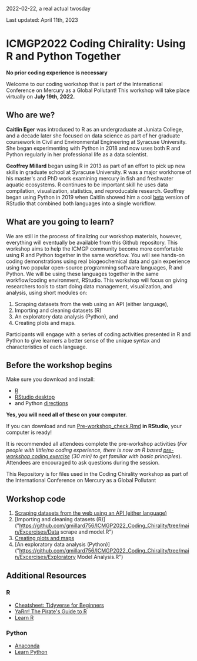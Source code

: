 2022-02-22, a real actual twosday

Last updated: April 11th, 2023
# ICMGP2022 Coding Chirality: Using R and Python Together
**No prior coding experience is necessary**

Welcome to our coding workshop that is part of the International Conference on Mercury as a Global Pollutant!  This workshop will take place virtually on **July 19th, 2022.**

## Who are we?

**Caitlin Eger** was introduced to R as an undergraduate at Juniata College, and a decade later she focused on data science as part of her graduate coursework in Civil and Environmental Engineering at Syracuse University. She began experimenting with Python in 2018 and now uses both R and Python regularly in her professional life as a data scientist.

**Geoffrey Millard** began using R in 2013 as part of an effort to pick up new skills in graduate school at Syracuse University.  R was a major workhorse of his master's and PhD work examining mercury in fish and freshwater aquatic ecosystems.  R continues to be important skill he uses data compilation, visualization, statistics, and reproducable research.  Geoffrey began using Python in 2019 when Caitlin showed him a cool [beta](https://www.rstudio.com/products/rstudio/download/preview/) version of RStudio that combined both languages into a single workflow.

## What are you going to learn?

We are still in the process of finalizing our workshop materials, however, everything will eventually be available from this Github repository.  This workshop aims to help the ICMGP community become more comfortable using R and Python together in the same workflow. You will see hands-on coding demonstrations using real biogeochemical data and gain experience using two popular open-source programming software languages, R and Python.  We will be using these languages together in the same workflow/coding environment, RStudio. This workshop will focus on giving researchers tools to start doing data management, visualization, and analysis, using short modules on:

1) Scraping datasets from the web using an API (either language), 
2) Importing and cleaning datasets (R)
3) An exploratory data analysis (Python), and 
4) Creating plots and maps. 

Participants will engage with a series of coding activities presented in R and Python to give learners a better sense of the unique syntax and characteristics of each language.

## Before the workshop begins 
Make sure you download and install:
- [R](https://www.r-project.org/)
- [RStudio desktop](https://www.rstudio.com/products/rstudio/download/) 
- and Python [directions](https://support.rstudio.com/hc/en-us/articles/1500007929061-Using-Python-with-the-RStudio-IDE)

**Yes, you will need all of these on your computer.** 

If you can download and run [Pre-workshop_check.Rmd](https://github.com/gmillard756/ICMGP2022_Coding_Chirality/tree/main/Excercises) **in RStudio**, your computer is ready!

It is recommended all attendees complete the pre-workshop activities (*For people with little/no coding experience, there is now an R based [pre-workshop coding exercise](https://gmillard756.github.io/ICMGP2022_Coding_Chirality/Excercises/Intro_to_coding_with_R.html) (30 min) to get familiar with basic principles*). Attendees are encouraged to ask questions during the session.

This Repository is for files used in the Coding Chirality workshop as part of the International Conference on Mercury as a Global Pollutant

## Workshop code
1) [Scraping datasets from the web using an API (either language)](https://github.com/gmillard756/ICMGP2022_Coding_Chirality/tree/main/Excercises/Grabbing_data_from_NWIS.html) 
2) [Importing and cleaning datasets (R)]("https://github.com/gmillard756/ICMGP2022_Coding_Chirality/tree/main/Excercises/Data scrape and model.R")
3) [Creating plots and maps](https://github.com/gmillard756/ICMGP2022_Coding_Chirality/tree/main/Excercises/Creating-figures.html)
4) [An exploratory data analysis (Python)]("https://github.com/gmillard756/ICMGP2022_Coding_Chirality/tree/main/Excercises/Exploratory Model Analysis.R")

## Additional Resources
### R
- [Cheatsheet: Tidyverse for Beginners](https://s3.amazonaws.com/assets.datacamp.com/blog_assets/Tidyverse+Cheat+Sheet.pdf)
- [YaRrr! The Pirate's Guide to R](https://bookdown.org/ndphillips/YaRrr/)
- [Learn R](https://www.datacamp.com/blog/how-to-learn-r)

### Python
- [Anaconda](https://www.anaconda.com/)
- [Learn Python](https://www.learnpython.org/)
